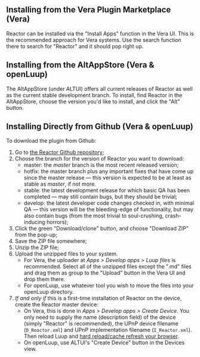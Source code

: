 ## Installing from the Vera Plugin Marketplace (Vera)

Reactor can be installed via the "Install Apps" function in the Vera UI. This is the recommended approach for Vera systems. Use the search function there to search for "Reactor" and it should pop right up.

## Installing from the AltAppStore (Vera & openLuup)

The AltAppStore (under ALTUI) offers all current releases of Reactor as well as the current stable development branch. To install, find Reactor in the AltAppStore, choose the version you'd like to install, and click the "Alt" button.

## Installing Directly from Github (Vera & openLuup)

To download the plugin from Github:

1. Go to [the Reactor Github repository](https://github.com/toggledbits/Reactor);
1. Choose the branch for the version of Reactor you want to download:
    * master: the *master* branch is the most recent released version;
    * hotfix: the master branch plus any important fixes that have come up since the master release &mdash; this version is expected to be at least as stable as *master*, if not more.
    * stable: the latest development release for which basic QA has been completed &mdash; may still contain bugs, but they should be trivial;
    * develop: the latest developer code changes checked in, with minimal QA &mdash; this version will be the bleeding-edge of functionality, but may also contain bugs (from the most trivial to soul-crushing, crash-inducing horrors);
1. Click the green "Download/clone" button, and choose "Download ZIP" from the pop-up;
1. Save the ZIP file somewhere;
1. Unzip the ZIP file;
1. Upload the unzipped files to your system.
    * For Vera, the uploader at *Apps > Develop apps > Luup files* is recommended. Select all of the unzipped files except the ".md" files and drag them as group to the "Upload" button in the Vera UI and drop them there.
	* For openLuup, use whatever tool you wish to move the files into your openLuup directory.
1. *If and only if* this is a first-time installation of Reactor on the device, create the Reactor master device:
	* On Vera, this is done in *Apps > Develop apps > Create Device*. You only need to supply the name (description field) of the device (simply "Reactor" is recommended), the UPnP device filename (`D_Reactor.xml`) and UPnP implementation filename (`I_Reactor.xml`). Then reload Luup and [hard reload/cache refresh your browser](https://refreshyourcache.com/en/cache/).
	* On openLuup, use ALTUI's "Create Device" button in the Devices view.
